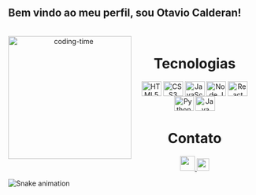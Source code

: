 ## Bem vindo ao meu perfil, sou Otavio Calderan!



<div  align="center"> 
  <div style="display: inline_block"><br>
    <img align="left" height="250" alt="coding-time" src="https://cdn.dribbble.com/users/2459439/screenshots/5314041/gamerpeople1_3.gif">
    <h1 align="center">Tecnologias</h1>
    <img align="center" height="30" width="40" alt="HTML5"  src="https://cdn.jsdelivr.net/gh/devicons/devicon/icons/html5/html5-original.svg">
    <img align="center" height="30" width="40" alt="CSS3" src="https://cdn.jsdelivr.net/gh/devicons/devicon/icons/css3/css3-original.svg">
    <img align="center" height="30" width="40" alt="JavaScript" src="https://cdn.jsdelivr.net/gh/devicons/devicon/icons/javascript/javascript-original.svg">
    <img align="center" height="30" width="40" alt="Node.JS" src="https://cdn.jsdelivr.net/gh/devicons/devicon/icons/nodejs/nodejs-original.svg" />
    <img align="center" height="30" width="40" alt="React" src="https://cdn.jsdelivr.net/gh/devicons/devicon/icons/react/react-original.svg">
    <img align="center" height="30" width="40" alt="Python" src="https://cdn.jsdelivr.net/gh/devicons/devicon/icons/python/python-original.svg">
    <img align="center" height="30" width="40" alt="Java" src="https://cdn.jsdelivr.net/gh/devicons/devicon/icons/java/java-original.svg">
   </div>
    
  
  <h1 align="center">Contato</h1>
    <a href = "mailto: otaviocalderanadm@gmail.com">
      <img width="30" src="https://cdn-icons-png.flaticon.com/512/732/732200.png?w=740&t=st=1682526430~exp=1682527030~hmac=2b100282496e98eea4443dd6881fa1e82ea5b2d8984dbe414facfa7362e6a154">
    </a>
    <a href = "https://www.linkedin.com/in/otavio-calderan-578b48239/">
      <img width="25" src="https://cdn.jsdelivr.net/gh/devicons/devicon/icons/linkedin/linkedin-original.svg">
    </a>
</div>
  
![Snake animation](https://github.com/LuigiGF/LuigiGF/blob/output/github-contribution-grid-snake.svg)
